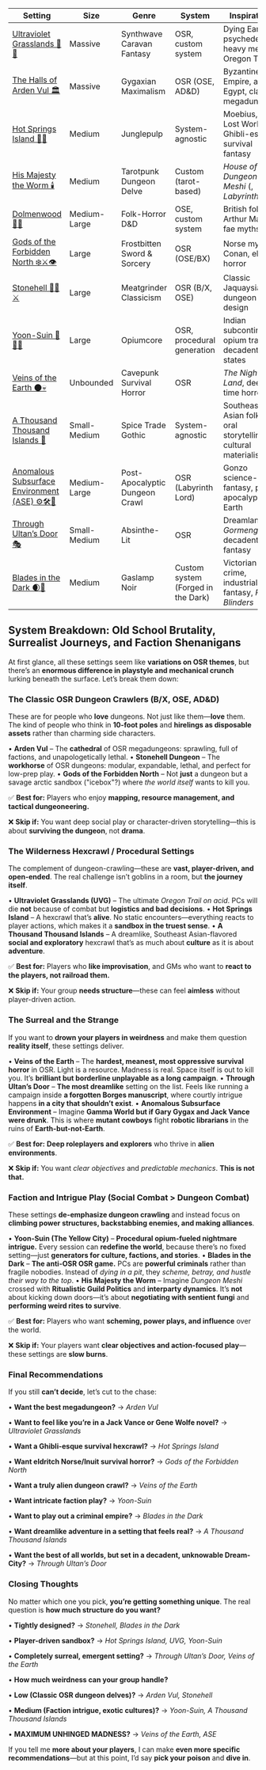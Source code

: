 
| **Setting**                                        | **Size**     | Genre                          | **System**                         | **Inspirations**                                                  | **Dungeon** | **City** | **Wilderness** | **Factions** | **Weirdness** | **Vibe**    |
| -------------------------------------------------- | ------------ | ------------------------------ | ---------------------------------- | ----------------------------------------------------------------- | ----------- | -------- | -------------- | ------------ | ------------- | ----------- |
| [Ultraviolet Grasslands 🐪🚀](<./Ultraviolet Grasslands 🐪🚀.md>)                   | Massive      | Synthwave Caravan Fantasy      | OSR, custom system                 | Dying Earth, psychedelic heavy metal, Oregon Trail                |★★☆☆☆       | ★★☆☆☆    | ★★★★★          | ★★★★☆        | ★★★★☆         | Surreal     |
| [The Halls of Arden Vul 🏛️](<The Halls of Arden Vul 🏛️.md>)                     | Massive      | Gygaxian Maximalism            | OSR (OSE, AD&D)                    | Byzantine Empire, ancient Egypt, classic megadungeons             |★★★★★       | ★★★☆☆    | ★★☆☆☆          | ★★★★★        | ★★☆☆☆         | Epic        |
| [Hot Springs Island 🌋🌴](<Hot Springs Island 🌋🌴.md>)                        | Medium       | Junglepulp                     | System-agnostic                    | Moebius, pulpy Lost World, Ghibli-esque survival fantasy          | ★☆☆☆☆       | ★★☆☆☆    | ★★★★★          | ★★★★☆        | ★★★☆☆         | Chaotic     |
| [His Majesty the Worm 🕯️](<His Majesty the Worm 🕯️.md>)                       | Medium       | Tarotpunk Dungeon Delve        | Custom (tarot-based)               | _House of Orr_, _Dungeon Meshi_ (, *Labyrinth*                    | ★★★★☆       | ★★★★☆    | ★☆☆☆☆          | ★★★★★        | ★★★★☆         | Gothic      |
| [Dolmenwood 🍄🌲](<Dolmenwood 🍄🌲.md>)                                | Medium-Large | Folk-Horror D&D                | OSE, custom system                 | British folklore, Arthur Machen, fae myths                        | ★★★☆☆       | ★★★☆☆    | ★★★★★          | ★★★★☆        | ★★★☆☆         | Whimsical   |
| [Gods of the Forbidden North ❄️⚔️👁️](<Gods of the Forbidden North ❄️⚔️👁️.md>)            | Large        | Frostbitten Sword & Sorcery    | OSR (OSE/BX)                       | Norse myth, Conan, eldritch horror                                | ★★☆☆☆       | ★★☆☆☆    | ★★★★★          | ★★★☆☆        | ★★☆☆☆         | Grim        |
| [Stonehell 🏰🔑⚔️](<Stonehell 🏰🔑⚔️.md>)                               | Large        | Meatgrinder Classicism         | OSR (B/X, OSE)                     | Classic Jaquaysian dungeon design                                 | ★★★★★       | ★☆☆☆☆    | ★☆☆☆☆          | ★★★☆☆        | ★☆☆☆☆         | Lethal      |
| [Yoon-Suin 🏮🐘🌊](<Yoon-Suin 🏮🐘🌊.md>)                               | Large        | Opiumcore                      | OSR, procedural generation         | Indian subcontinent, opium trade, decadent city-states            | ★★☆☆☆       | ★★★★★    | ★★★☆☆          | ★★★★★        | ★★★★☆         | Decadent    |
| [Veins of the Earth 🌑💀](<Veins of the Earth 🌑💀.md>)                        | Unbounded    | Cavepunk Survival Horror       | OSR                                | _The Night Land_, deep-time horror                                | ★★★★☆       | ★☆☆☆☆    | ★☆☆☆☆          | ★★☆☆☆        | ★★★★★         | Nightmarish |
| [A Thousand Thousand Islands 🏯](<A Thousand Thousand Islands🏯.md>)                  | Small-Medium | Spice Trade Gothic             | System-agnostic                    | Southeast Asian folklore, oral storytelling, cultural materialism | ★☆☆☆☆       | ★★★☆☆    | ★★★★☆          | ★★★★☆        | ★★★★☆         | Dreamlike   |
| [Anomalous Subsurface Environment (ASE) ⚙️🛠️🧬](<Anomalous Subsurface Environment (ASE) ⚙️🛠️🧬.md>) | Medium-Large | Post-Apocalyptic Dungeon Crawl | OSR (Labyrinth Lord)               | Gonzo science-fantasy, post-apocalyptic Earth                     | ★★★★★       | ★★★★☆    | ★★★☆☆          | ★★★★☆        | ★★★★☆         | Quirky      |
| [Through Ultan’s Door 🎭](<Through Ultan’s Door 🎭.md>)                        | Small-Medium | Absinthe-Lit                   | OSR                                | Dreamlands, _Gormenghast_, decadent fantasy                       | ★★★☆☆       | ★★★★★    | ★★★☆☆          | ★★★★☆        | ★★★★☆         | Baroque     |
| [Blades in the Dark 🌒🔪](<Blades in the Dark🌒🔪.md>)                         | Medium       | Gaslamp Noir                   | Custom system (Forged in the Dark) | Victorian-era crime, industrial fantasy, _Peaky Blinders_         | ★★☆☆☆       | ★★★★★    | ★☆☆☆☆          | ★★★★★        | ★★★☆☆         | Gritty      |

## **System Breakdown: Old School Brutality, Surrealist Journeys, and Faction Shenanigans**

At first glance, all these settings seem like **variations on OSR themes**, but there’s an **enormous difference in playstyle and mechanical crunch** lurking beneath the surface. Let’s break them down:

### **The Classic OSR Dungeon Crawlers (B/X, OSE, AD&D)**

These are for people who **love** dungeons. Not just like them—**love** them. The kind of people who think in **10-foot poles** and **hirelings as disposable assets** rather than charming side characters.

• **Arden Vul** – The **cathedral** of OSR megadungeons: sprawling, full of factions, and unapologetically lethal.
• **Stonehell Dungeon** – The **workhorse** of OSR dungeons: modular, expandable, lethal, and perfect for low-prep play.
• **Gods of the Forbidden North** – Not **just** a dungeon but a savage arctic sandbox ("icebox"?) where _the world itself_ wants to kill you.

✅ **Best for:** Players who enjoy **mapping, resource management, and tactical dungeoneering.**

❌ **Skip if:** You want deep social play or character-driven storytelling—this is about **surviving the dungeon**, not **drama**.

### **The Wilderness Hexcrawl / Procedural Settings**

The complement of dungeon-crawling—these are **vast, player-driven, and open-ended**. The real challenge isn’t goblins in a room, but **the journey itself**.

• **Ultraviolet Grasslands (UVG)** – The ultimate _Oregon Trail on acid_. PCs will die **not** because of combat but **logistics and bad decisions**.
• **Hot Springs Island** – A hexcrawl that’s **alive**. No static encounters—everything reacts to player actions, which makes it a **sandbox in the truest sense**.
• **A Thousand Thousand Islands** – A dreamlike, Southeast Asian-flavored **social and exploratory** hexcrawl that’s as much about **culture** as it is about **adventure**.

✅ **Best for:** Players who **like improvisation**, and GMs who want to **react to the players, not railroad them.**

❌ **Skip if:** Your group **needs structure**—these can feel **aimless** without player-driven action.

### **The Surreal and the Strange**

If you want to **drown your players in weirdness** and make them question **reality itself**, these settings deliver.

• **Veins of the Earth** – The **hardest, meanest, most oppressive survival horror** in OSR. Light is a resource. Madness is real. Space itself is out to kill you. It’s **brilliant but borderline unplayable as a long campaign**.
• **Through Ultan’s Door** – **The most dreamlike** setting on the list. Feels like running a campaign inside **a forgotten Borges manuscript**, where courtly intrigue happens **in a city that shouldn’t exist**.
• **Anomalous Subsurface Environment** – Imagine **Gamma World but if Gary Gygax and Jack Vance were drunk**. This is where **mutant cowboys** fight **robotic librarians** in the ruins of **Earth-but-not-Earth**.

✅ **Best for:** **Deep roleplayers and explorers** who thrive in **alien environments**.

❌ **Skip if:** You want _clear objectives_ and _predictable mechanics_. **This is not that.**

### **Faction and Intrigue Play (Social Combat > Dungeon Combat)**
  
These settings **de-emphasize dungeon crawling** and instead focus on **climbing power structures, backstabbing enemies, and making alliances**.

• **Yoon-Suin (The Yellow City)** – **Procedural opium-fueled nightmare intrigue.** Every session can **redefine the world**, because there’s no fixed setting—just **generators for culture, factions, and stories**.
• **Blades in the Dark** – **The anti-OSR OSR game.** PCs are **powerful criminals** rather than fragile nobodies. Instead of _dying in a pit_, they _scheme, betray, and hustle their way to the top_.
• **His Majesty the Worm** – Imagine _Dungeon Meshi_ crossed with **Ritualistic Guild Politics** and **interparty dynamics**. It’s **not** about kicking down doors—it’s about **negotiating with sentient fungi** and **performing weird rites to survive**.
  
✅ **Best for:** Players who want **scheming, power plays, and influence** over the world.

❌ **Skip if:** Your players want **clear objectives and action-focused play**—these settings are **slow burns**.

### **Final Recommendations**
  
If you still **can’t decide**, let’s cut to the chase:

• **Want the best megadungeon?** → _Arden Vul_

• **Want to feel like you’re in a Jack Vance or Gene Wolfe novel?** → _Ultraviolet Grasslands_

• **Want a Ghibli-esque survival hexcrawl?** → _Hot Springs Island_

• **Want eldritch Norse/Inuit survival horror?** → _Gods of the Forbidden North_

• **Want a truly alien dungeon crawl?** → _Veins of the Earth_

• **Want intricate faction play?** → _Yoon-Suin_

• **Want to play out a criminal empire?** → _Blades in the Dark_

• **Want dreamlike adventure in a setting that feels real?** → _A Thousand Thousand Islands_

• **Want the best of all worlds, but set in a decadent, unknowable Dream-City?** → _Through Ultan’s Door_

### **Closing Thoughts**
  
No matter which one you pick, **you’re getting something unique**. The real question is **how much structure do you want?**

• **Tightly designed?** → _Stonehell, Blades in the Dark_

• **Player-driven sandbox?** → _Hot Springs Island, UVG, Yoon-Suin_

• **Completely surreal, emergent setting?** → _Through Ultan’s Door, Veins of the Earth_

• **How much weirdness can your group handle?**

• **Low (Classic OSR dungeon delves)?** → _Arden Vul, Stonehell_

• **Medium (Faction intrigue, exotic cultures)?** → _Yoon-Suin, A Thousand Thousand Islands_

• **MAXIMUM UNHINGED MADNESS?** → _Veins of the Earth, ASE_

  

If you tell me **more about your players**, I can make **even more specific recommendations**—but at this point, I’d say **pick your poison** and **dive in**.
